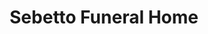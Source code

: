 ---
title: "Sebetto Funeral Home"
url: /kansas-city/sebetto-funeral-home/
shop: funeral directors
---